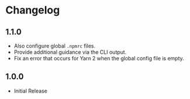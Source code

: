 # Changelog

## 1.1.0
 - Also configure global `.npmrc` files.
 - Provide additional guidance via the CLI output.
 - Fix an error that occurs for Yarn 2 when the global config file is empty.

## 1.0.0

 - Initial Release